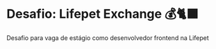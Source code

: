 # Desafio: Lifepet Exchange 💰🐈‍⬛

Desafio para vaga de estágio como desenvolvedor frontend na Lifepet

